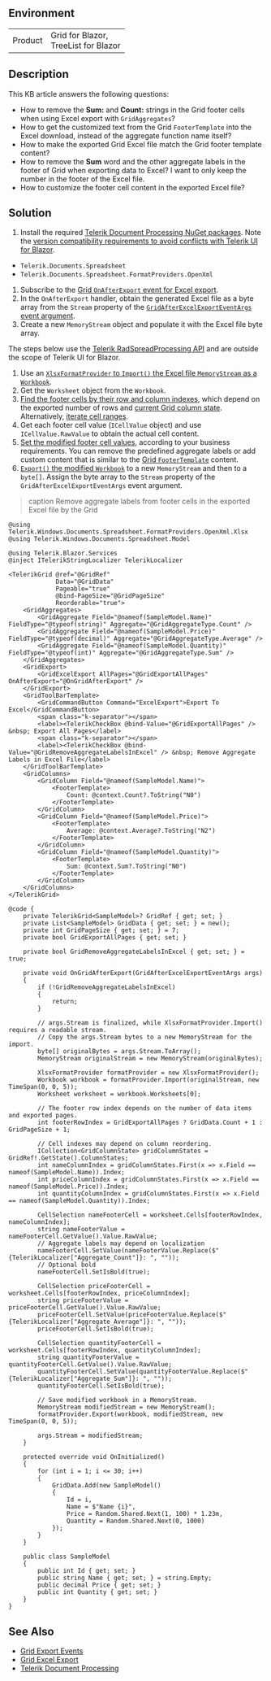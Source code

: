 
## Environment

<table>
<tbody>
<tr>
<td>Product</td>
<td>Grid for Blazor, <br /> TreeList for Blazor</td>
</tr>
</tbody>
</table>

## Description

This KB article answers the following questions:

* How to remove the **Sum:** and **Count:** strings in the Grid footer cells when using Excel export with `GridAggregates`?
* How to get the customized text from the Grid `FooterTemplate` into the Excel download, instead of the aggregate function name itself?
* How to make the exported Grid Excel file match the Grid footer template content?
* How to remove the **Sum** word and the other aggregate labels in the footer of Grid when exporting data to Excel? I want to only keep the number in the footer of the Excel file.
* How to customize the footer cell content in the exported Excel file?

## Solution

1. Install the required [Telerik Document Processing NuGet packages](https://docs.telerik.com/devtools/document-processing/libraries/radspreadprocessing/getting-started). Note the [version compatibility requirements to avoid conflicts with Telerik UI for Blazor](slug:dpl-kb-version-conflict-detected-telerik-zip).
* `Telerik.Documents.Spreadsheet`
* `Telerik.Documents.Spreadsheet.FormatProviders.OpenXml`
1. Subscribe to the [Grid `OnAfterExport` event for Excel export](slug:grid-export-events#onafterexport).
1. In the `OnAfterExport` handler, obtain the generated Excel file as a byte array from the `Stream` property of the [`GridAfterExcelExportEventArgs` event argument](/blazor-ui/api/telerik.blazor.components.gridafterexcelexporteventargs).
1. Create a new `MemoryStream` object and populate it with the Excel file byte array.

The steps below use the [Telerik RadSpreadProcessing API](https://docs.telerik.com/devtools/document-processing/api/) and are outside the scope of Telerik UI for Blazor.

1. Use an [`XlsxFormatProvider` to `Import()` the Excel file `MemoryStream` as a `Workbook`](https://docs.telerik.com/devtools/document-processing/libraries/radspreadprocessing/formats-and-conversion/import-and-export-to-excel-file-formats/xlsx/xlsxformatprovider).
1. Get the `Worksheet` object from the `Workbook`.
1. [Find the footer cells by their row and column indexes](https://docs.telerik.com/devtools/document-processing/libraries/radspreadprocessing/working-with-cells/accessing-cells-of-worksheet), which depend on the exported number of rows and [current Grid column state](slug:grid-kb-column-state). Alternatively, [iterate cell ranges](https://docs.telerik.com/devtools/document-processing/libraries/radspreadprocessing/working-with-cells/iterating-used-cells).
1. Get each footer cell value (`ICellValue` object) and use `ICellValue.RawValue` to obtain the actual cell content.
1. [Set the modified footer cell values](https://docs.telerik.com/devtools/document-processing/libraries/radspreadprocessing/working-with-cells/get-set-clear-properties), according to your business requirements. You can remove the predefined aggregate labels or add custom content that is similar to the [Grid `FooterTemplate`](slug:grid-templates-column-footer) content.
1. [`Export()` the modified `Workbook`](https://docs.telerik.com/devtools/document-processing/libraries/radspreadprocessing/formats-and-conversion/import-and-export-to-excel-file-formats/xlsx/xlsxformatprovider) to a new `MemoryStream` and then to a `byte[]`. Assign the byte array to the `Stream` property of the `GridAfterExcelExportEventArgs` event argument.

>caption Remove aggregate labels from footer cells in the exported Excel file by the Grid

````RAZOR.skip-repl
@using Telerik.Windows.Documents.Spreadsheet.FormatProviders.OpenXml.Xlsx
@using Telerik.Windows.Documents.Spreadsheet.Model

@using Telerik.Blazor.Services
@inject ITelerikStringLocalizer TelerikLocalizer

<TelerikGrid @ref="@GridRef"
             Data="@GridData"
             Pageable="true"
             @bind-PageSize="@GridPageSize"
             Reorderable="true">
    <GridAggregates>
        <GridAggregate Field="@nameof(SampleModel.Name)" FieldType="@typeof(string)" Aggregate="@GridAggregateType.Count" />
        <GridAggregate Field="@nameof(SampleModel.Price)" FieldType="@typeof(decimal)" Aggregate="@GridAggregateType.Average" />
        <GridAggregate Field="@nameof(SampleModel.Quantity)" FieldType="@typeof(int)" Aggregate="@GridAggregateType.Sum" />
    </GridAggregates>
    <GridExport>
        <GridExcelExport AllPages="@GridExportAllPages" OnAfterExport="@OnGridAfterExport" />
    </GridExport>
    <GridToolBarTemplate>
        <GridCommandButton Command="ExcelExport">Export To Excel</GridCommandButton>
        <span class="k-separator"></span>
        <label><TelerikCheckBox @bind-Value="@GridExportAllPages" /> &nbsp; Export All Pages</label>
        <span class="k-separator"></span>
        <label><TelerikCheckBox @bind-Value="@GridRemoveAggregateLabelsInExcel" /> &nbsp; Remove Aggregate Labels in Excel File</label>
    </GridToolBarTemplate>
    <GridColumns>
        <GridColumn Field="@nameof(SampleModel.Name)">
            <FooterTemplate>
                Count: @context.Count?.ToString("N0")
            </FooterTemplate>
        </GridColumn>
        <GridColumn Field="@nameof(SampleModel.Price)">
            <FooterTemplate>
                Average: @context.Average?.ToString("N2")
            </FooterTemplate>
        </GridColumn>
        <GridColumn Field="@nameof(SampleModel.Quantity)">
            <FooterTemplate>
                Sum: @context.Sum?.ToString("N0")
            </FooterTemplate>
        </GridColumn>
    </GridColumns>
</TelerikGrid>

@code {
    private TelerikGrid<SampleModel>? GridRef { get; set; }
    private List<SampleModel> GridData { get; set; } = new();
    private int GridPageSize { get; set; } = 7;
    private bool GridExportAllPages { get; set; }

    private bool GridRemoveAggregateLabelsInExcel { get; set; } = true;

    private void OnGridAfterExport(GridAfterExcelExportEventArgs args)
    {
        if (!GridRemoveAggregateLabelsInExcel)
        {
            return;
        }

        // args.Stream is finalized, while XlsxFormatProvider.Import() requires a readable stream.
        // Copy the args.Stream bytes to a new MemoryStream for the import.
        byte[] originalBytes = args.Stream.ToArray();
        MemoryStream originalStream = new MemoryStream(originalBytes);

        XlsxFormatProvider formatProvider = new XlsxFormatProvider();
        Workbook workbook = formatProvider.Import(originalStream, new TimeSpan(0, 0, 5));
        Worksheet worksheet = workbook.Worksheets[0];

        // The footer row index depends on the number of data items and exported pages.
        int footerRowIndex = GridExportAllPages ? GridData.Count + 1 : GridPageSize + 1;

        // Cell indexes may depend on column reordering.
        ICollection<GridColumnState> gridColumnStates = GridRef!.GetState().ColumnStates;
        int nameColumnIndex = gridColumnStates.First(x => x.Field == nameof(SampleModel.Name)).Index;
        int priceColumnIndex = gridColumnStates.First(x => x.Field == nameof(SampleModel.Price)).Index;
        int quantityColumnIndex = gridColumnStates.First(x => x.Field == nameof(SampleModel.Quantity)).Index;

        CellSelection nameFooterCell = worksheet.Cells[footerRowIndex, nameColumnIndex];
        string nameFooterValue = nameFooterCell.GetValue().Value.RawValue;
        // Aggregate labels may depend on localization
        nameFooterCell.SetValue(nameFooterValue.Replace($"{TelerikLocalizer["Aggregate_Count"]}: ", ""));
        // Optional bold
        nameFooterCell.SetIsBold(true);

        CellSelection priceFooterCell = worksheet.Cells[footerRowIndex, priceColumnIndex];
        string priceFooterValue = priceFooterCell.GetValue().Value.RawValue;
        priceFooterCell.SetValue(priceFooterValue.Replace($"{TelerikLocalizer["Aggregate_Average"]}: ", ""));
        priceFooterCell.SetIsBold(true);

        CellSelection quantityFooterCell = worksheet.Cells[footerRowIndex, quantityColumnIndex];
        string quantityFooterValue = quantityFooterCell.GetValue().Value.RawValue;
        quantityFooterCell.SetValue(quantityFooterValue.Replace($"{TelerikLocalizer["Aggregate_Sum"]}: ", ""));
        quantityFooterCell.SetIsBold(true);

        // Save modified workbook in a MemoryStream.
        MemoryStream modifiedStream = new MemoryStream();
        formatProvider.Export(workbook, modifiedStream, new TimeSpan(0, 0, 5));

        args.Stream = modifiedStream;
    }

    protected override void OnInitialized()
    {
        for (int i = 1; i <= 30; i++)
        {
            GridData.Add(new SampleModel()
            {
                Id = i,
                Name = $"Name {i}",
                Price = Random.Shared.Next(1, 100) * 1.23m,
                Quantity = Random.Shared.Next(0, 1000)
            });
        }
    }

    public class SampleModel
    {
        public int Id { get; set; }
        public string Name { get; set; } = string.Empty;
        public decimal Price { get; set; }
        public int Quantity { get; set; }
    }
}
````

## See Also

* [Grid Export Events](slug:grid-export-events)
* [Grid Excel Export](slug:grid-export-excel)
* [Telerik Document Processing](slug:dpl-in-blazor)
